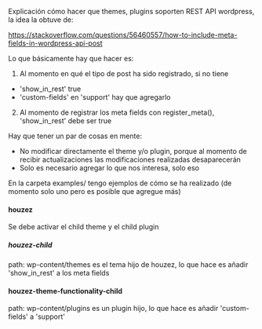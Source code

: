 Explicación cómo hacer que themes, plugins soporten REST API wordpress, la idea la obtuve de:

https://stackoverflow.com/questions/56460557/how-to-include-meta-fields-in-wordpress-api-post

Lo que básicamente hay que hacer es:
1. Al momento en qué el tipo de post ha sido registrado, si no tiene 
- 'show_in_rest' true 
- 'custom-fields' en 'support'
hay que agregarlo

2. Al momento de registrar los meta fields con register_meta(), 'show_in_rest' debe ser true


Hay que tener un par de cosas en mente:
- No modificar directamente el theme y/o plugin, porque al momento de recibir actualizaciones
las modificaciones realizadas desaparecerán
- Solo es necesario agregar lo que nos interesa, solo eso

En la carpeta examples/ tengo ejemplos de cómo se ha realizado (de momento solo uno pero es posible que agregue más)

#### houzez
Se debe activar el child theme y el child plugin

##### houzez-child
path: wp-content/themes
es el tema hijo de houzez, lo que hace es añadir 'show_in_rest' a los meta fields

#### houzez-theme-functionality-child
path: wp-content/plugins
es un plugin hijo, lo que hace es añadir 'custom-fields' a 'support'